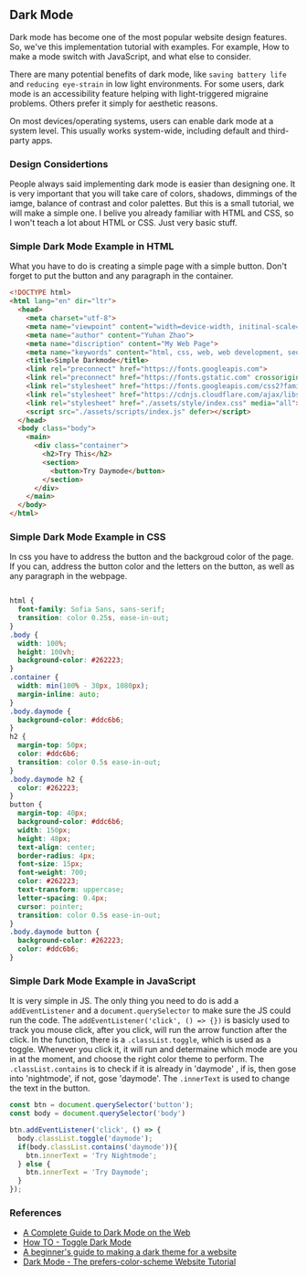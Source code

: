 ## Dark Mode

Dark mode has become one of the most popular website design features. So, we've this implementation tutorial with examples. For example,  How to make a mode switch with JavaScript, and what else to consider.

There are many potential benefits of dark mode, like ```saving battery life``` and ```reducing eye-strain``` in low light environments. For some users, dark mode is an accessibility feature helping with light-triggered migraine problems. Others prefer it simply for aesthetic reasons.

On most devices/operating systems, users can enable dark mode at a system level. This usually works system-wide, including default and third-party apps. 

### Design Considertions

People always said implementing dark mode is easier than designing one. It is very important that you will take care of colors, shadows, dimmings of the iamge, balance of contrast and color palettes. But this is a small tutorial, we will make a simple one. I belive you already familiar with HTML and CSS, so I won't teach a lot about HTML or CSS. Just very basic stuff.

### Simple Dark Mode Example in HTML

What you have to do is creating a simple page with a simple button. Don't forget to put the button and any paragraph in the container.

```html
<!DOCTYPE html>
<html lang="en" dir="ltr">
  <head>
    <meta charset="utf-8">
    <meta name="viewpoint" content="width=device-width, initinal-scale=1">
    <meta name="author" content="Yuhan Zhao">
    <meta name="discription" content="My Web Page">
    <meta name="keywords" content="html, css, web, web development, seo">
    <title>Simple Darkmode</title>
    <link rel="preconnect" href="https://fonts.googleapis.com">
    <link rel="preconnect" href="https://fonts.gstatic.com" crossorigin>
    <link rel="stylesheet" href="https://fonts.googleapis.com/css2?family=Sofia+Sans:wght@300;600&display=swap">
    <link rel="stylesheet" href="https://cdnjs.cloudflare.com/ajax/libs/font-awesome/6.3.0/css/all.min.css">
    <link rel="stylesheet" href="./assets/style/index.css" media="all">
    <script src="./assets/scripts/index.js" defer></script>
  </head>
  <body class="body">
    <main>
      <div class="container">
        <h2>Try This</h2>
        <section>
          <button>Try Daymode</button>
        </section>
      </div>
    </main>
  </body>
</html>
```

### Simple Dark Mode Example in CSS

In css you have to address the button and the backgroud color of the page. If you can, address the button color and the letters on the button, as well as any paragraph in the webpage.

```css

html {
  font-family: Sofia Sans, sans-serif;
  transition: color 0.25s, ease-in-out;
}
.body {
  width: 100%;
  height: 100vh;
  background-color: #262223;
}
.container {
  width: min(100% - 30px, 1080px);
  margin-inline: auto;
}
.body.daymode {
  background-color: #ddc6b6;
}
h2 {
  margin-top: 50px;
  color: #ddc6b6;
  transition: color 0.5s ease-in-out;
}
.body.daymode h2 {
  color: #262223;
}
button {
  margin-top: 40px;
  background-color: #ddc6b6;
  width: 150px;
  height: 48px;
  text-align: center;
  border-radius: 4px;
  font-size: 15px;
  font-weight: 700;
  color: #262223;
  text-transform: uppercase;
  letter-spacing: 0.4px;
  cursor: pointer;
  transition: color 0.5s ease-in-out;
} 
.body.daymode button {
  background-color: #262223;
  color: #ddc6b6;
}
```

### Simple Dark Mode Example in JavaScript

It is very simple in JS. The only thing you need to do is add a ```addEventListener``` and a ```document.querySelector``` to make sure the JS could run the code. The ```addEventListener('click', () => {})``` is basicly used to track you mouse click, after you click, will run the arrow function after the click. In the function, there is a ```.classList.toggle```, which is used as a toggle. Whenever you click it, it will run and determaine which mode are you in at the moment, and choose the right color theme to perform. The ```.classList.contains``` is to check if it is already in 'daymode' , if is, then gose into 'nightmode', if not, gose 'daymode'. The ```.innerText``` is used to change the text in the button.

```javascript
const btn = document.querySelector('button');
const body = document.querySelector('body')

btn.addEventListener('click', () => {
  body.classList.toggle('daymode');
  if(body.classList.contains('daymode')){
    btn.innerText = 'Try Nightmode';
  } else {
    btn.innerText = 'Try Daymode';
  }
});
```

### References

- [A Complete Guide to Dark Mode on the Web](https://css-tricks.com/a-complete-guide-to-dark-mode-on-the-web/)
- [How TO - Toggle Dark Mode](https://www.w3schools.com/howto/howto_js_toggle_dark_mode.asp)
- [A beginner's guide to making a dark theme for a website](https://opensource.com/article/22/9/dark-theme-website)
- [Dark Mode - The prefers-color-scheme Website Tutorial](https://www.ditdot.hr/en/dark-mode-website-tutorial)